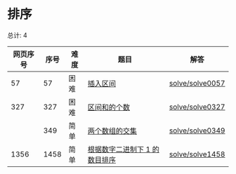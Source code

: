 # 排序

<!--- table -->

总计: 4

| 网页序号 | 序号 | 难度 | 题目                                                                                                     | 解答                                  |
| -------- | ---- | ---- | -------------------------------------------------------------------------------------------------------- | ------------------------------------- |
| 57       | 57   | 困难 | [插入区间](https://leetcode-cn.com/problems/insert-interval/)                                            | [solve/solve0057](../solve/solve0057) |
| 327      | 327  | 困难 | [区间和的个数](https://leetcode-cn.com/problems/count-of-range-sum/)                                     | [solve/solve0327](../solve/solve0327) |
|          | 349  | 简单 | [两个数组的交集](https://leetcode-cn.com/problems/intersection-of-two-arrays/)                           | [solve/solve0349](../solve/solve0349) |
| 1356     | 1458 | 简单 | [根据数字二进制下 1 的数目排序](https://leetcode-cn.com/problems/sort-integers-by-the-number-of-1-bits/) | [solve/solve1458](../solve/solve1458) |
